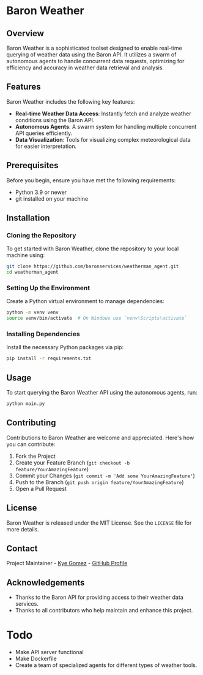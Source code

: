 # Baron Weather

## Overview
Baron Weather is a sophisticated toolset designed to enable real-time querying of weather data using the Baron API. It utilizes a swarm of autonomous agents to handle concurrent data requests, optimizing for efficiency and accuracy in weather data retrieval and analysis.

## Features
Baron Weather includes the following key features:
- **Real-time Weather Data Access**: Instantly fetch and analyze weather conditions using the Baron API.
- **Autonomous Agents**: A swarm system for handling multiple concurrent API queries efficiently.
- **Data Visualization**: Tools for visualizing complex meteorological data for easier interpretation.

## Prerequisites
Before you begin, ensure you have met the following requirements:
- Python 3.9 or newer
- git installed on your machine

## Installation

### Cloning the Repository
To get started with Baron Weather, clone the repository to your local machine using:

```bash
git clone https://github.com/baronservices/weatherman_agent.git
cd weatherman_agent
```

### Setting Up the Environment
Create a Python virtual environment to manage dependencies:

```bash
python -m venv venv
source venv/bin/activate  # On Windows use `venv\Scripts\activate`
```

### Installing Dependencies
Install the necessary Python packages via pip:

```bash
pip install -r requirements.txt
```

## Usage
To start querying the Baron Weather API using the autonomous agents, run:

```bash
python main.py
```

## Contributing
Contributions to Baron Weather are welcome and appreciated. Here's how you can contribute:

1. Fork the Project
2. Create your Feature Branch (`git checkout -b feature/YourAmazingFeature`)
3. Commit your Changes (`git commit -m 'Add some YourAmazingFeature'`)
4. Push to the Branch (`git push origin feature/YourAmazingFeature`)
5. Open a Pull Request

## License
Baron Weather is released under the MIT License. See the `LICENSE` file for more details.

## Contact
Project Maintainer - [Kye Gomez](mailto:kye@swarms.world) - [GitHub Profile](https://github.com/baronservices)

## Acknowledgements
- Thanks to the Baron API for providing access to their weather data services.
- Thanks to all contributors who help maintain and enhance this project.


# Todo
- Make API server functional
- Make Dockerfile
- Create a team of specialized agents for different types of weather tools.